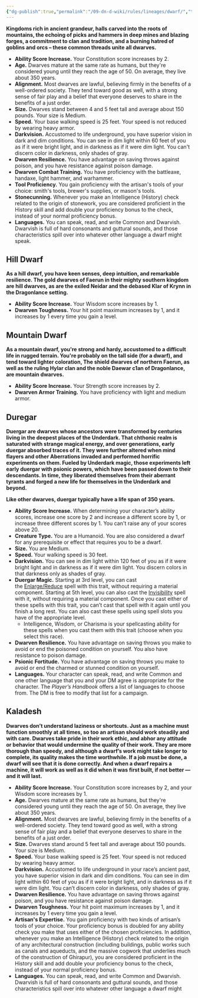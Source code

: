 ```yaml
---
{"dg-publish":true,"permalink":"/09-dn-d-wiki/rules/lineages/dwarf/","tags":["race"]}
---
```


**Kingdoms rich in ancient grandeur, halls carved into the roots of mountains, the echoing of picks and hammers in deep mines and blazing forges, a commitment to clan and tradition, and a burning hatred of goblins and orcs – these common threads unite all dwarves.**

- **Ability Score Increase.** Your Constitution score increases by 2.
- **Age.** Dwarves mature at the same rate as humans, but they're considered young until they reach the age of 50. On average, they live about 350 years.
- **Alignment.** Most dwarves are lawful, believing firmly in the benefits of a well-ordered society. They tend toward good as well, with a strong sense of fair play and a belief that everyone deserves to share in the benefits of a just order.
- **Size.** Dwarves stand between 4 and 5 feet tall and average about 150 pounds. Your size is Medium.
- **Speed.** Your base walking speed is 25 feet. Your speed is not reduced by wearing heavy armor.
- **Darkvision.** Accustomed to life underground, you have superior vision in dark and dim conditions. You can see in dim light within 60 feet of you as if it were bright light, and in darkness as if it were dim light. You can't discern color in darkness, only shades of gray.
- **Dwarven Resilience.** You have advantage on saving throws against poison, and you have resistance against poison damage.
- **Dwarven Combat Training.** You have proficiency with the battleaxe, handaxe, light hammer, and warhammer.
- **Tool Proficiency.** You gain proficiency with the artisan's tools of your choice: smith's tools, brewer's supplies, or mason's tools.
- **Stonecunning.** Whenever you make an Intelligence (History) check related to the origin of stonework, you are considered proficient in the History skill and add double your proficiency bonus to the check, instead of your normal proficiency bonus.
- **Languages.** You can speak, read, and write Common and Dwarvish. Dwarvish is full of hard consonants and guttural sounds, and those characteristics spill over into whatever other language a dwarf might speak.

## Hill Dwarf

**As a hill dwarf, you have keen senses, deep intuition, and remarkable resilience. The gold dwarves of Faerun in their mighty southern kingdom are hill dwarves, as are the exiled Neidar and the debased Klar of Krynn in the Dragonlance setting.**

- **Ability Score Increase.** Your Wisdom score increases by 1.
- **Dwarven Toughness.** Your hit point maximum increases by 1, and it increases by 1 every time you gain a level.

## Mountain Dwarf

**As a mountain dwarf, you're strong and hardy, accustomed to a difficult life in rugged terrain. You're probably on the tall side (for a dwarf), and tend toward lighter coloration, The shield dwarves of northern Faerun, as well as the ruling Hylar clan and the noble Daewar c1an of Dragonlance, are mountain dwarves.**

- **Ability Score Increase.** Your Strength score increases by 2.
- **Dwarven Armor Training.** You have proficiency with light and medium armor.

## Duregar
**Duergar are dwarves whose ancestors were transformed by centuries living in the deepest places of the Underdark. That chthonic realm is saturated with strange magical energy, and over generations, early duergar absorbed traces of it. They were further altered when mind flayers and other Aberrations invaded and performed horrific experiments on them. Fueled by Underdark magic, those experiments left early duergar with psionic powers, which have been passed down to their descendants. In time, they liberated themselves from their aberrant tyrants and forged a new life for themselves in the Underdark and beyond.**

**Like other dwarves, duergar typically have a life span of 350 years.**

- **Ability Score Increase.** When determining your character’s ability scores, increase one score by 2 and increase a different score by 1, or increase three different scores by 1. You can't raise any of your scores above 20.
- **Creature Type.** You are a Humanoid. You are also considered a dwarf for any prerequisite or effect that requires you to be a dwarf.
- **Size.** You are Medium.
- **Speed.** Your walking speed is 30 feet.
- **Darkvision.** You can see in dim light within 120 feet of you as if it were bright light and in darkness as if it were dim light. You discern colors in that darkness only as shades of gray.
- **Duergar Magic.** Starting at 3rd level, you can cast the [Enlarge/Reduce](http://dnd5e.wikidot.com/spell:enlarge-reduce) spell with this trait, without requiring a material component. Starting at 5th level, you can also cast the [Invisibility](http://dnd5e.wikidot.com/spell:invisibility) spell with it, without requiring a material component. Once you cast either of these spells with this trait, you can’t cast that spell with it again until you finish a long rest. You can also cast these spells using spell slots you have of the appropriate level.
    - Intelligence, Wisdom, or Charisma is your spellcasting ability for these spells when you cast them with this trait (choose when you select this race).
- **Dwarven Resilience.** You have advantage on saving throws you make to avoid or end the poisoned condition on yourself. You also have resistance to poison damage.
- **Psionic Fortitude.** You have advantage on saving throws you make to avoid or end the charmed or stunned condition on yourself.
- **Languages.** Your character can speak, read, and write Common and one other language that you and your DM agree is appropriate for the character. The _Player’s Handbook_ offers a list of languages to choose from. The DM is free to modify that list for a campaign.

## Kaladesh
**Dwarves don’t understand laziness or shortcuts. Just as a machine must function smoothly at all times, so too an artisan should work steadily and with care. Dwarves take pride in their work ethic, and abhor any attitude or behavior that would undermine the quality of their work. They are more thorough than speedy, and although a dwarf’s work might take longer to complete, its quality makes the time worthwhile. If a job must be done, a dwarf will see that it is done correctly. And when a dwarf repairs a machine, it will work as well as it did when it was first built, if not better — and it will last.**

- **Ability Score Increase.** Your Constitution score increases by 2, and your Wisdom score increases by 1.
- **Age.** Dwarves mature at the same rate as humans, but they're considered young until they reach the age of 50. On average, they live about 350 years.
- **Alignment.** Most dwarves are lawful, believing firmly in the benefits of a well-ordered society. They tend toward good as well, with a strong sense of fair play and a belief that everyone deserves to share in the benefits of a just order.
- **Size.** Dwarves stand around 5 feet tall and average about 150 pounds. Your size is Medium.
- **Speed.** Your base walking speed is 25 feet. Your speed is not reduced by wearing heavy armor.
- **Darkvision.** Accustomed to life underground in your race’s ancient past, you have superior vision in dark and dim conditions. You can see in dim light within 60 feet of you as if it were bright light, and in darkness as if it were dim light. You can’t discern color in darkness, only shades of gray.
- **Dwarven Resilience.** You have advantage on saving throws against poison, and you have resistance against poison damage.
- **Dwarven Toughness.** Your hit point maximum increases by 1, and it increases by 1 every time you gain a level.
- **Artisan's Expertise.** You gain proficiency with two kinds of artisan’s tools of your choice. Your proficiency bonus is doubled for any ability check you make that uses either of the chosen proficiencies. In addition, whenever you make an Intelligence (History) check related to the origin of any architectural construction (including buildings, public works such as canals and aqueducts, and the massive cogwork that underlies much of the construction of Ghirapur), you are considered proficient in the History skill and add double your proficiency bonus to the check, instead of your normal proficiency bonus.
- **Languages.** You can speak, read, and write Common and Dwarvish. Dwarvish is full of hard consonants and guttural sounds, and those characteristics spill over into whatever other language a dwarf might